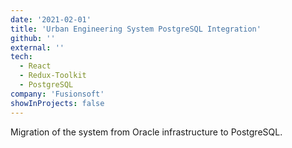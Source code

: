 ```yaml
---
date: '2021-02-01'
title: 'Urban Engineering System PostgreSQL Integration'
github: ''
external: ''
tech:
  - React
  - Redux-Toolkit
  - PostgreSQL
company: 'Fusionsoft'
showInProjects: false
---
```


Migration of the system from Oracle infrastructure to PostgreSQL.
